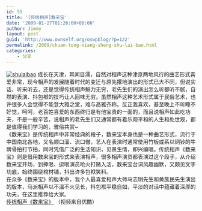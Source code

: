 ```yaml
---
id: 55
title: '[传统相声]数来宝'
date: '2009-01-27T01:26:00+08:00'
author: Jimmy
layout: post
guid: 'http://www.ownself.org/oswpblog/?p=122'
permalink: /2009/chuan-tong-xiang-sheng-shu-lai-bao.html
categories:
    - 分享
---
```


[![shulaibao](http://www.ownself.org/blog/wp-content/uploads/2010/8139af760b61_15081/shulaibao_thumb.jpg "shulaibao")](http://www.ownself.org/blog/wp-content/uploads/2010/8139af760b61_15081/shulaibao.jpg) 成长在天津，耳闻目濡，自然对相声这种津京两地风行的曲艺形式喜爱非常，现今相声的发展随着时代的变迁与原先撂地演出的形式已大不同，但说实话，听来听去，还是觉得传统相声魅力无穷，老先生们的演出怎么听都听不腻，自然的表演、抖包袱的技巧让人回味无穷。虽然相声这种艺术形式属于民俗艺术，也许很多人会觉得不能登大雅之堂，难与高雅齐称。反正我喜欢，甚至晚上不听睡不好觉，呵呵，老百姓喜爱的东西终归是有他宝贵的一面的，而且说相声如此吃功夫，不是一般辛苦，说相声的老先生们又通常都有着乐观平和的人生和处世观，都是值得我们学习的，雅俗共赏~   
 《数来宝》是传统相声中非常经典的段子，数来宝本身也是一种曲艺形式，流行于中国南北各地，又名顺口溜、流口辙，艺人在表演时通常使用竹板或系以铜铃的牛髀骨拍打节拍，同时凭借广泛的生活知识，见景生情，即兴编唱。传统相声《数来宝》则是借用数来宝的形式来表演相声，很多相声演员都表演过这个段子，从介绍数来宝开场，到捧哏、逗哏演员呛火打赌入活，数来宝台词风趣幽默，又颇见文字功底，始终围绕棺材铺，抖出许多包袱笑料。   
 在众多《数来宝》的版本中，我个人最喜爱相声大师马志明先生和黄族民先生演出的版本，马派相声以不温不火见长，抖包袱平稳自如，平淡的对话中蕴藏着深厚的功夫，在这里推荐给大家。   
 [传统相声《数来宝》](http://v.youku.com/v_show/id_XMjIwMTQ2OTY=.html) （视频来自优酷）